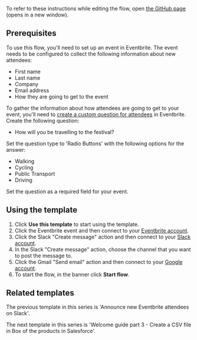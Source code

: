 To refer to these instructions while editing the flow, open [the GitHub page](https://github.com/ot4i/app-connect-templates/blob/main/resources/markdown/Announce%20new%20Eventbrite%20attendees%20on%20Slack%20and%20send%20a%20voucher_instructions.md) (opens in a new window).


## Prerequisites

To use this flow, you'll need to set up an event in Eventbrite. The event needs to be configured to collect the following information about new attendees:
* First name
* Last name
* Company
* Email address
* How they are going to get to the event

To gather the information about how attendees are going to get to your event, you'll need to [create a custom question for attendees](https://www.eventbrite.com/support/articles/en_US/How_To/how-to-create-custom-questions-for-attendees) in Eventbrite. Create the following question:
* How will you be travelling to the festival?

Set the question type to 'Radio Buttons' with the following options for the answer:
* Walking
* Cycling
* Public Transport
* Driving

Set the question as a required field for your event.

## Using the template

1. Click **Use this template** to start using the template.
1. Click the Eventbrite event and then connect to your [Eventbrite account](https://ibm.biz/aaseventbrite).
1. Click the Slack "Create message" action and then connect to your [Slack account](https://ibm.biz/aasslack).
1. In the Slack "Create message" action, choose the channel that you want to post the message to.
1. Click the Gmail "Send email" action and then connect to your [Google account](https://ibm.biz/aasgoauth2).
1. To start the flow, in the banner click **Start flow**.

## Related templates

The previous template in this series is 'Announce new Eventbrite attendees on Slack'.

The next template in this series is 'Welcome guide part 3 - Create a CSV file in Box of the products in Salesforce'.
